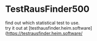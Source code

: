 # TestRausFinder500
find out which statistical test to use.  
try it out at [testhausfinder.heim.software](https://testrausfinder.heim.software/
